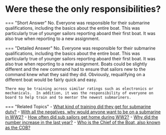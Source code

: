 # Were these the only responsibilities?


=== "Short Answer"
    No. Everyone was responsible for their submarine qualifications, including the basics about the entire boat. This was particularly true of younger sailors reporting aboard their first boat. It was also true when reporting to a new assignment.

=== "Detailed Answer"
    No.  Everyone was responsible for their submarine qualifications, including the basics about the entire boat.  This was particularly true of younger sailors reporting aboard their first boat.  It was also true when reporting to a new assignment.  Boats could be slightly different and the new command had to ensure that sailors new to the command knew what they said they did.  Obviously, requalifying on a different boat would be fairly quick and easy.

    There may be training across similar ratings such as electronics or mechanicals.  In addition, it was the responsibility of everyone on board to help train and to mentor the newest submariners.

=== "Related Topics"
    - [What kind of training did they get for submarine duty?](./what-kind-of-training-did-they-get-for-submarine-duty.md)
    - [With all the negatives, why would anyone want to be on a submarine in WW2?](./with-all-the-negatives-why-would-anyone-want-to-be-on-a-submarine-in-ww2.md)
    - [How often did sub sailors get home during WW2?](./how-often-did-sub-sailors-get-home-during-ww2.md)
    - [Why did the number increase in the last year?](./why-did-the-number-increase-in-the-last-year.md)
    - [Who is the Chief of the Boat, also known as the COB?](./who-is-the-chief-of-the-boat-also-known-as-the-cob.md)
